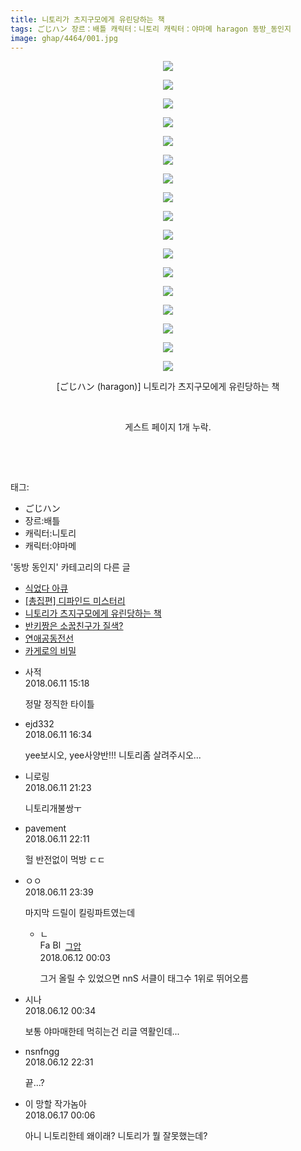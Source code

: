 ```yaml
---
title: 니토리가 츠지구모에게 유린당하는 책
tags: ごじハン 장르：배틀 캐릭터：니토리 캐릭터：야마메 haragon 동방_동인지
image: ghap/4464/001.jpg
---
```

<div class="article">
<p style="text-align: center; clear: none; float: none;"><img src="{{ site.nasurl }}/ghap/4464/001.jpg"/></p>
<p style="text-align: center; clear: none; float: none;"><img src="{{ site.nasurl }}/ghap/4464/002.jpg"/></p>
<p style="text-align: center; clear: none; float: none;"><img src="{{ site.nasurl }}/ghap/4464/003.jpg"/></p>
<p style="text-align: center; clear: none; float: none;"><img src="{{ site.nasurl }}/ghap/4464/004.jpg"/></p>
<p style="text-align: center; clear: none; float: none;"><img src="{{ site.nasurl }}/ghap/4464/005.jpg"/></p>
<p style="text-align: center; clear: none; float: none;"><img src="{{ site.nasurl }}/ghap/4464/006.jpg"/></p>
<p style="text-align: center; clear: none; float: none;"><img src="{{ site.nasurl }}/ghap/4464/007.jpg"/></p>
<p style="text-align: center; clear: none; float: none;"><img src="{{ site.nasurl }}/ghap/4464/008.jpg"/></p>
<p style="text-align: center; clear: none; float: none;"><img src="{{ site.nasurl }}/ghap/4464/009.jpg"/></p>
<p style="text-align: center; clear: none; float: none;"><img src="{{ site.nasurl }}/ghap/4464/010.jpg"/></p>
<p style="text-align: center; clear: none; float: none;"><img src="{{ site.nasurl }}/ghap/4464/011.jpg"/></p>
<p style="text-align: center; clear: none; float: none;"><img src="{{ site.nasurl }}/ghap/4464/012.jpg"/></p>
<p style="text-align: center; clear: none; float: none;"><img src="{{ site.nasurl }}/ghap/4464/013.jpg"/></p>
<p style="text-align: center; clear: none; float: none;"><img src="{{ site.nasurl }}/ghap/4464/014.jpg"/></p>
<p style="text-align: center; clear: none; float: none;"><img src="{{ site.nasurl }}/ghap/4464/015.jpg"/></p>
<p style="text-align: center; clear: none; float: none;"><img src="{{ site.nasurl }}/ghap/4464/016.jpg"/></p>
<p style="text-align: center; clear: none; float: none;"><img src="{{ site.nasurl }}/ghap/4464/017.jpg"/></p>
<p style="text-align: center; clear: none; float: none;">[ごじハン (haragon)] 니토리가 츠지구모에게 유린당하는 책</p>
<p style="text-align: center; clear: none; float: none;"><br/></p>
<p style="text-align: center; clear: none; float: none;">게스트 페이지 1개 누락.</p>
<p style="text-align: center; clear: none; float: none;"><br/></p>
<p><br/></p>
</div><div class="tagTrail">
<p>태그: </p>
<ul>
<li>ごじハン</li>
<li>장르:배틀</li>
<li>캐릭터:니토리</li>
<li>캐릭터:야마메</li>
</ul>
</div><div class="another">
<p>'동방 동인지' 카테고리의 다른 글</p>
<ul>
<li><a href="/2018-06-13-ghap_4468">식었다 아큐</a></li>
<li><a href="/2018-06-13-ghap_4466">[총집편] 디파인드 미스터리</a></li>
<li><a href="/2018-06-11-ghap_4464">니토리가 츠지구모에게 유린당하는 책</a></li>
<li><a href="/2018-06-11-ghap_4463">반키짱은 소꿉친구가 질색?</a></li>
<li><a href="/2018-06-11-ghap_4462">연애공동전선</a></li>
<li><a href="/2018-06-11-ghap_4460">카게로의 비밀</a></li>
</ul>
</div><div class="cb_module cb_fluid">
<div class="cb_wrt cb_profile">
<div class="comment">
<ul>
<li class="cb_thumb_off" id="comment15269318">
<div class="cb_comment_area">
<div class="cb_info_area">
<div class="cb_section">
<span class="cb_nick_name">사적</span>
</div>
<div class="cb_section">
<span class="cb_date">2018.06.11 15:18 </span>
</div>
</div>
<div class="cb_dsc_comment">
<p class="cb_dsc">
											정말 정직한 타이틀
										</p>
</div>
</div></li>
<li class="cb_thumb_off" id="comment15269342">
<div class="cb_comment_area">
<div class="cb_info_area">
<div class="cb_section">
<span class="cb_nick_name">ejd332</span>
</div>
<div class="cb_section">
<span class="cb_date">2018.06.11 16:34 </span>
</div>
</div>
<div class="cb_dsc_comment">
<p class="cb_dsc">
											yee보시오, yee사양반!!! 니토리좀 살려주시오...
										</p>
</div>
</div></li>
<li class="cb_thumb_off" id="comment15269435">
<div class="cb_comment_area">
<div class="cb_info_area">
<div class="cb_section">
<span class="cb_nick_name">니로링</span>
</div>
<div class="cb_section">
<span class="cb_date">2018.06.11 21:23 </span>
</div>
</div>
<div class="cb_dsc_comment">
<p class="cb_dsc">
											니토리개불쌍ㅜ
										</p>
</div>
</div></li>
<li class="cb_thumb_off" id="comment15269453">
<div class="cb_comment_area">
<div class="cb_info_area">
<div class="cb_section">
<span class="cb_nick_name">pavement</span>
</div>
<div class="cb_section">
<span class="cb_date">2018.06.11 22:11 </span>
</div>
</div>
<div class="cb_dsc_comment">
<p class="cb_dsc">
											헐 반전없이 먹방 ㄷㄷ
										</p>
</div>
</div></li>
<li class="cb_thumb_off" id="comment15269486">
<div class="cb_comment_area">
<div class="cb_info_area">
<div class="cb_section">
<span class="cb_nick_name">ㅇㅇ</span>
</div>
<div class="cb_section">
<span class="cb_date">2018.06.11 23:39 </span>
</div>
</div>
<div class="cb_dsc_comment">
<p class="cb_dsc">
											마지막 드릴이 킬링파트였는데
										</p>
</div>
<ul>
<li class="cb_thumb_off" id="comment15269502">
<span class="cb_bu_subnode">ㄴ</span>
<div class="cb_comment_area">
<div class="cb_info_area">
<div class="cb_section">
<span class="cb_nick_name"><img alt="Favicon of https://ghaptouhou.tistory.com" height="16" onerror="this.onerror=null;this.parentNode.removeChild(this)" src="https://ghaptouhou.tistory.com/favicon.ico" width="16"/> <img alt="BlogIcon" height="16" onerror="this.parentNode.removeChild(this)" src="https://ghaptouhou.tistory.com/index.gif" width="16"/> <a href="https://ghaptouhou.tistory.com" onclick="return openLinkInNewWindow(this)"> 그압</a><span class="tistoryProfileLayerTrigger" onclick='TistoryProfile.show(event, this, {"title":"\uc800\uae30 \uc774\uac70 \ub098\uc911\uc5d0 \uc218\uc815 \uac00\ub2a5\ud558\ub098\uc694","url":"https:\/\/ghap.tistory.com","nickname":"\uadf8\uc555","items":[]}); return false;'></span></span>
</div>
<div class="cb_section">
<span class="cb_date">2018.06.12 00:03 </span>
</div>
</div>
<div class="cb_dsc_comment">
<p class="cb_dsc">
																그거 올릴 수 있었으면 nnS 서클이 태그수 1위로 뛰어오름
															</p>
</div>
</div>
</li>
</ul>
</div></li>
<li class="cb_thumb_off" id="comment15269515">
<div class="cb_comment_area">
<div class="cb_info_area">
<div class="cb_section">
<span class="cb_nick_name">시나</span>
</div>
<div class="cb_section">
<span class="cb_date">2018.06.12 00:34 </span>
</div>
</div>
<div class="cb_dsc_comment">
<p class="cb_dsc">
											보통 야마매한테 먹히는건 리글 역활인데...
										</p>
</div>
</div></li>
<li class="cb_thumb_off" id="comment15269812">
<div class="cb_comment_area">
<div class="cb_info_area">
<div class="cb_section">
<span class="cb_nick_name">nsnfngg</span>
</div>
<div class="cb_section">
<span class="cb_date">2018.06.12 22:31 </span>
</div>
</div>
<div class="cb_dsc_comment">
<p class="cb_dsc">
											끝...?
										</p>
</div>
</div></li>
<li class="cb_thumb_off" id="comment15271648">
<div class="cb_comment_area">
<div class="cb_info_area">
<div class="cb_section">
<span class="cb_nick_name">이 망할 작가놈아</span>
</div>
<div class="cb_section">
<span class="cb_date">2018.06.17 00:06 </span>
</div>
</div>
<div class="cb_dsc_comment">
<p class="cb_dsc">
											아니 니토리한테 왜이래? 니토리가 뭘 잘못했는데?
										</p>
</div>
</div></li>
</ul>
</div>
</div><!-- commentList close -->
</div>